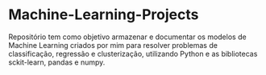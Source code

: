 # Machine-Learning-Projects
Repositório tem como objetivo armazenar e documentar os modelos de Machine Learning criados por mim para resolver 
problemas de classificação, regressão e clusterização, utilizando Python e as bibliotecas sckit-learn, pandas e numpy. 
